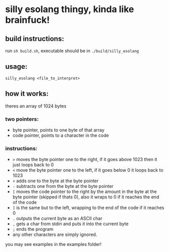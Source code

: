 # silly esolang thingy, kinda like brainfuck!

## build instructions:
run `sh build.sh`, executable should be in `./build/silly_esolang`

## usage:
`silly_esolang <file_to_interpret>`

## how it works:
theres an array of 1024 bytes
### two pointers:
- byte pointer, points to one byte of that array
- code pointer, points to a character in the code

### instructions:
- `>` moves the byte pointer one to the right, if it goes above 1023 then it just loops back to 0
- `<` move the byte pointer one to the left, if it goes below 0 it loops back to 1023
- `+` adds one to the byte at the byte pointer
- `-` subtracts one from the byte at the byte pointer
- `[` moves the code pointer to the right by the amount in the byte at the byte pointer (skipped if thats 0), also it wraps to 0 if it reaches the end of the code
- `]` is the same but to the left, wrapping to the end of the code if it reaches 0
- `.` outputs the current byte as an ASCII char
- `,` gets a char from stdin and puts it into the current byte
- `;` ends the program
- any other characters are simply ignored.

you may see examples in the examples folder!
